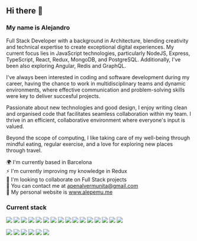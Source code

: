 ## Hi there 👋
### My name is Alejandro  
Full Stack Developer with a background in Architecture, blending creativity and technical expertise to create exceptional digital experiences. My current focus lies in JavaScript technologies, particularly NodeJS, Express, TypeScript, React, Redux, MongoDB, and PostgreSQL. Additionally, I've been also exploring Angular, Redis and GraphQL.

I've always been interested in coding and software development during my career, having the chance to work in multidisciplinary teams and dynamic environments, where effective communication and problem-solving skills were key to deliver succesful projects.

Passionate about new technologies and good design, I enjoy writing clean and organised code that facilitates seamless collaboration within my team. I thrive in an efficient, collaborative environment where everyone's input is valued.

Beyond the scope of computing, I like taking care of my well-being through mindful eating, regular exercise, and a love for exploring new places through travel.

🌍 I'm currently based in Barcelona  
⚡ I'm currently improving my knowledge in Redux  
🤝 I'm looking to collaborate on Full Stack projects  
💬 You can contact me at apenalvermunita@gmail.com  
🔗 My personal website is www.alepemu.me

### Current stack 
<p>
<img src="https://img.shields.io/badge/JavaScript-F7DF1E?logo=JavaScript&logoColor=black&style=flat" />
<img src="https://img.shields.io/badge/TypeScript-3178C6?logo=TypeScript&logoColor=white&style=flat" />
<img src="https://img.shields.io/badge/HTML-E34F26?logo=html5&logoColor=white&style=flat"/>
<img src="https://img.shields.io/badge/CSS-1572B6?logo=css3&logoColor=white&style=flat"/>

<img src="https://img.shields.io/badge/Node.JS-339933?logo=node.js&logoColor=white&style=flat"/>
<img src="https://img.shields.io/badge/Express-000000?logo=express&logoColor=white&style=flat"/>
<img src="https://img.shields.io/badge/Koa-33333D?logo=koa&logoColor=white&style=flat"/>

<img src="https://img.shields.io/badge/React-61DAFB?logo=react&logoColor=black&style=flat"/>
<img src="https://img.shields.io/badge/Redux-764ABC?logo=redux&logoColor=white&style=flat"/>
<img src="https://img.shields.io/badge/Tailwind CSS-06B6D4?logo=tailwindcss&logoColor=white&style=flat"/>

<img src="https://img.shields.io/badge/PostgreSQL-4169E1?logo=postgresql&logoColor=white&style=flat"/>
<img src="https://img.shields.io/badge/Sequelize-52B0E7?logo=sequelize&logoColor=white&style=flat"/>
<img src="https://img.shields.io/badge/MongoDB-47A248?logo=mongodb&logoColor=white&style=flat"/>
<img src="https://img.shields.io/badge/Mongoose-880000?logo=mongoose&logoColor=white&style=flat"/>

<img src="https://img.shields.io/badge/Jest-C21325?logo=jest&logoColor=white&style=flat"/>
<img src="https://img.shields.io/badge/Cypress-17202C?logo=cypress&logoColor=white&style=flat"/>
</p>

<p>
<img src="https://img.shields.io/badge/Visual Studio Code-007ACC?logo=visualstudiocode&logoColor=white&style=flat"/>
<img src="https://img.shields.io/badge/Git-F05032?logo=git&logoColor=white&style=flat"/>
<img src="https://img.shields.io/badge/GitHub-181717?logo=github&logoColor=white&style=flat"/>
<img src="https://img.shields.io/badge/Prettier-F7B93E?logo=prettier&logoColor=black&style=flat"/>
<img src="https://img.shields.io/badge/ESLint-4B32C3?logo=eslint&logoColor=white&style=flat"/>
<img src="https://img.shields.io/badge/Postman-FF6C37?logo=postman&logoColor=white&style=flat"/>
</p>
